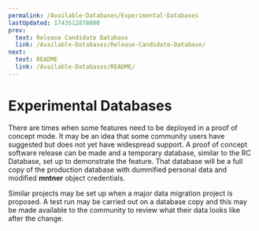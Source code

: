 ```yaml
---
permalink: /Available-Databases/Experimental-Databases
lastUpdated: 1743512878000
prev:
  text: Release Candidate Database
  link: /Available-Databases/Release-Candidate-Database/
next:
  text: README
  link: /Available-Databases/README/
---
```


# Experimental Databases

There are times when some features need to be deployed in a proof of concept mode. It may be an idea that some community users have suggested but does not yet have widespread support. A proof of concept software release can be made and a temporary database, similar to the RC Database, set up to demonstrate the feature. That database will be a full copy of the production database with dummified personal data and modified **mntner** object credentials.

Similar projects may be set up when a major data migration project is proposed. A test run may be carried out on a database copy and this may be made available to the community to review what their data looks like after the change.
